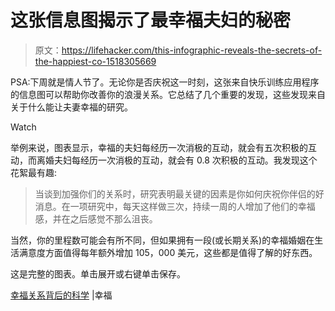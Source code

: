# 这张信息图揭示了最幸福夫妇的秘密

> 原文：<https://lifehacker.com/this-infographic-reveals-the-secrets-of-the-happiest-co-1518305669>

PSA:下周就是情人节了。无论你是否庆祝这一时刻，这张来自快乐训练应用程序的信息图可以帮助你改善你的浪漫关系。它总结了几个重要的发现，这些发现来自关于什么能让夫妻幸福的研究。

Watch

举例来说，图表显示，幸福的夫妇每经历一次消极的互动，就会有五次积极的互动，而离婚夫妇每经历一次消极的互动，就会有 0.8 次积极的互动。我发现这个花絮最有趣:

> 当谈到加强你们的关系时，研究表明最关键的因素是你如何庆祝你伴侣的好消息。在一项研究中，每天这样做三次，持续一周的人增加了他们的幸福感，并在之后感觉不那么沮丧。

当然，你的里程数可能会有所不同，但如果拥有一段(或长期关系)的幸福婚姻在生活满意度方面值得每年额外增加 105，000 美元，这些都是值得了解的好东西。

这是完整的图表。单击展开或右键单击保存。

[幸福关系背后的科学](http://www.happify.com/public/articles/the-science-behind-a-happy-relationship/) |幸福